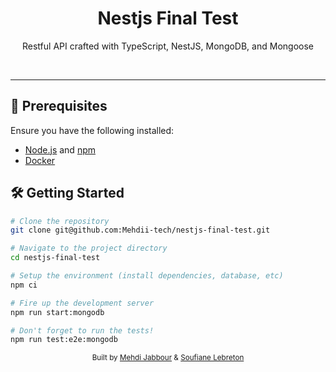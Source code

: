 
<div align="center">
  <h1>Nestjs Final Test</h1>
  <p>
    Restful API crafted with TypeScript, NestJS, MongoDB, and Mongoose
  </p>


  <br />
</div>

---


## 📝 Prerequisites

Ensure you have the following installed:
- [Node.js](https://nodejs.org/) and [npm](https://npmjs.com/)
- [Docker](https://www.docker.com/)

## 🛠️ Getting Started


```bash
# Clone the repository
git clone git@github.com:Mehdii-tech/nestjs-final-test.git

# Navigate to the project directory
cd nestjs-final-test

# Setup the environment (install dependencies, database, etc)
npm ci

# Fire up the development server
npm run start:mongodb

# Don't forget to run the tests!
npm run test:e2e:mongodb
````



<div align="center"> <sub>Built by <a href="https://github.com/Mehdii-tech">Mehdi Jabbour</a> & <a href="https://github.com/Soufi4ne">Soufiane Lebreton</a></sub> </div>
 
